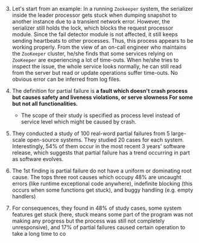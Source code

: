 3. Let's start from an example: In a running `Zookeeper` system, the serializer inside the leader processor gets stuck when dumping snapshot to another instance due to a transient network error. However, the serializer still holds the lock, which blocks the request processor module. Since the fail detector module is not affected, it still keeps sending heartbeats to other processes. Thus, this process appears to be working properly. From the view of an on-call engineer who maintains the `ZooKeeper` cluster, he/she finds that some services relying on `ZooKeeper` are experiencing a lot of time-outs. When he/she tries to inspect the issue, the whole service looks normally, he can still read from the server but read or update operations suffer time-outs. No obvious error can be inferred from log files.

3. The definition for partial failure is **a fault which doesn't crash process but causes safety and liveness violations, or serve slowness For some but not all functionalities.**
    - The scope of their study is specified as process level instead of service level which might be caused by crash.

4. They conducted a study of 100 real-word partial failures from 5 large-scale open-source systems. They studied 20 cases for each system. Interestingly, 54% of them occur in the most recent 3 years' software release, which suggests that partial failure has a trend occurring in part as software evolves.

5. The 1st finding is partial failure do not have a uniform or dominating root cause. The tops three root causes which occupy 48% are uncaught errors (like runtime exceptional code anywhere), indefinite blocking (this occurs when some functions get stuck), and buggy handling (e.g. empty handlers)

6. For consequences, they found in 48% of study cases, some system features get stuck (here, stuck means some part of the program was not making any progress but the process was still not completely unresponsive), and 17% of partial failures caused certain operation to take a long time to co

   


